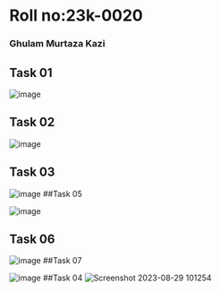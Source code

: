 # Roll no:23k-0020
### Ghulam Murtaza Kazi

## Task 01
![image](https://github.com/GhulamMurtazaKazi/PfFall23/assets/142872097/14bd6822-90b5-401b-b8b2-edfad5ed6536)
## Task 02
![image](https://github.com/GhulamMurtazaKazi/PfFall23/assets/142872097/3499b73b-b10b-4bfc-84eb-fd769c0987d8)
## Task 03
![image](https://github.com/GhulamMurtazaKazi/PfFall23/assets/142872097/0bf25a71-67ad-44fb-b8ae-5dd5ae966197)
##Task 05

![image](https://github.com/GhulamMurtazaKazi/PfFall23/assets/142872097/56024c46-7b18-44f8-874d-078ce1b7601a)
## Task 06

![image](https://github.com/GhulamMurtazaKazi/PfFall23/assets/142872097/c24bcfbf-8173-462a-a3b1-fad7251b9a33)
##Task 07

![image](https://github.com/GhulamMurtazaKazi/PfFall23/assets/142872097/b6bd4ba3-b1a3-440a-97ba-331d0862bb6e)
##Task 04
![Screenshot 2023-08-29 101254](https://github.com/GhulamMurtazaKazi/PfFall23/assets/142872097/6b23f41f-5720-4b3a-b3a0-88f90a8abdba)



